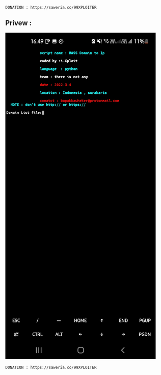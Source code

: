 ```
DONATION : https://saweria.co/99XPLOITER
```

## Privew :
<img src="https://raw.githubusercontent.com/pelerpanjang/massdomaintoip/main/Screenshot_20220304-164917_Termux.jpg">

```
DONATION : https://saweria.co/99XPLOITER
```
